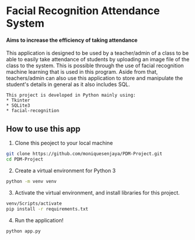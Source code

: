 # Facial Recognition Attendance System

#### Aims to increase the efficiency of taking attendance

This application is designed to be used by a teacher/admin of a class to be able to easily take attendance of students by uploading an image file of the class to the system. This is possible through the use of facial recognition machine learning that is used in this program. Aside from that, teachers/admin can also use this application to store and manipulate the student's details in general as it also includes SQL.

```
This project is developed in Python mainly using:
* Tkinter
* SQLite3
* facial-recognition
```


## How to use this app

1.  Clone this peoject to your local machine
```bash
git clone https://github.com/moniquesenjaya/PDM-Project.git
cd PDM-Project
```
2.  Create a virtual environment for Python 3
```bash
python -m venv venv
```

3. Activate the virtual environment, and install libraries for this project.
```bash
venv/Scripts/activate
pip install -r requirements.txt
```

4. Run the application!
```bash
python app.py
```

 
